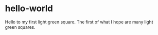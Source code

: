 # hello-world
Hello to my first light green square.
The first of what I hope are many light green squares. 
